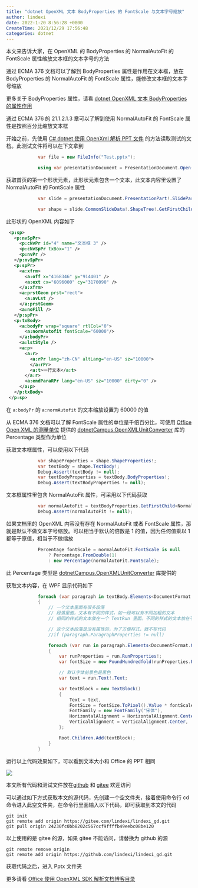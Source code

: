 ```yaml
---
title: "dotnet OpenXML 文本 BodyProperties 的 FontScale 与文本字号缩放"
author: lindexi
date: 2022-1-20 8:56:28 +0800
CreateTime: 2021/12/29 17:56:48
categories: dotnet
---
```


本文来告诉大家，在 OpenXML 的 BodyProperties 的 NormalAutoFit 的 FontScale 属性缩放文本框的文本字号的方法

<!--more-->


<!-- CreateTime:2021/12/29 17:56:48 -->

<!-- 发布 -->

通过 ECMA 376 文档可以了解到 BodyProperties 属性是作用在文本框，放在 BodyProperties 的 NormalAutoFit 的 FontScale 属性，能修改文本框的文本字号缩放

更多关于 BodyProperties 属性，请看  [dotnet OpenXML 文本 BodyProperties 的属性作用](https://blog.lindexi.com/post/dotnet-OpenXML-%E6%96%87%E6%9C%AC-BodyProperties-%E7%9A%84%E5%B1%9E%E6%80%A7%E4%BD%9C%E7%94%A8.html )

通过 ECMA 376 的 21.1.2.1.3 章可以了解到使用 NormalAutoFit 的 FontScale 属性是按照百分比缩放文本框

开始之前，先使用 [C# dotnet 使用 OpenXml 解析 PPT 文件](https://blog.lindexi.com/post/C-dotnet-%E4%BD%BF%E7%94%A8-OpenXml-%E8%A7%A3%E6%9E%90-PPT-%E6%96%87%E4%BB%B6.html) 的方法读取测试的文档。此测试文件将可以在下文拿到

```csharp
            var file = new FileInfo("Test.pptx");

            using var presentationDocument = PresentationDocument.Open(file.FullName, false);
```

获取首页的第一个形状元素，此形状元素包含一个文本，此文本内容里设置了 NormalAutoFit 的 FontScale 属性

```csharp
            var slide = presentationDocument.PresentationPart!.SlideParts.First().Slide;

            var shape = slide.CommonSlideData!.ShapeTree!.GetFirstChild<Shape>()!;
```

此形状的 OpenXML 内容如下

```xml
 <p:sp>
   <p:nvSpPr>
     <p:cNvPr id="4" name="文本框 3" />
     <p:cNvSpPr txBox="1" />
     <p:nvPr />
   </p:nvSpPr>
   <p:spPr>
     <a:xfrm>
       <a:off x="4168346" y="914401" />
       <a:ext cx="6096000" cy="3170090" />
     </a:xfrm>
     <a:prstGeom prst="rect">
       <a:avLst />
     </a:prstGeom>
     <a:noFill />
   </p:spPr>
   <p:txBody>
     <a:bodyPr wrap="square" rtlCol="0">
       <a:normAutofit fontScale="60000"/>
     </a:bodyPr>
     <a:lstStyle />
     <a:p>
       <a:r>
         <a:rPr lang="zh-CN" altLang="en-US" sz="10000">
         </a:rPr>
         <a:t>一行文本</a:t>
       </a:r>
       <a:endParaRPr lang="en-US" sz="10000" dirty="0" />
     </a:p>
   </p:txBody>
 </p:sp>
```

在 `a:bodyPr` 的 `a:normAutofit` 的文本缩放设置为 60000 的值

从 ECMA 376 文档可以了解 FontScale 属性的单位是千倍百分比，可使用 [Office Open XML 的测量单位](https://blog.lindexi.com/post/Office-Open-XML-%E7%9A%84%E6%B5%8B%E9%87%8F%E5%8D%95%E4%BD%8D.html ) 提供的 [dotnetCampus.OpenXMLUnitConverter](https://www.nuget.org/packages/dotnetCampus.OpenXMLUnitConverter) 库的 Percentage 类型作为单位

获取文本框属性，可以使用以下代码

```csharp
            var shapeProperties = shape.ShapeProperties!;
            var textBody = shape.TextBody!;
            Debug.Assert(textBody != null);
            var textBodyProperties = textBody.BodyProperties!;
            Debug.Assert(textBodyProperties != null);
```

文本框属性里包含 NormalAutoFit 属性，可采用以下代码获取

```csharp
            var normalAutoFit = textBodyProperties.GetFirstChild<NormalAutoFit>()!;
            Debug.Assert(normalAutoFit != null);
```

如果文档里的 OpenXML 内容没有存在 NormalAutoFit 或者 FontScale 属性，那就是默认不做文本字号缩放。可以相当于默认的倍数是 1 的值，因为任何值乘以 1 都等于原值，相当于不做缩放

```csharp
            Percentage fontScale = normalAutoFit.FontScale is null
                ? Percentage.FromDouble(1)
                : new Percentage(normalAutoFit.FontScale);
```

此 Percentage 类型是 [dotnetCampus.OpenXMLUnitConverter](https://www.nuget.org/packages/dotnetCampus.OpenXMLUnitConverter) 库提供的

获取文本内容，在 WPF 显示代码如下

```csharp
            foreach (var paragraph in textBody.Elements<DocumentFormat.OpenXml.Drawing.Paragraph>())
            {
                // 一个文本里面有很多段落
                // 段落里面，文本有不同的样式，如一段可以有不同加粗的文本
                // 相同的样式的文本放在一个 TextRun 里面。不同的样式的文本放在不同的 TextRun 里面

                // 这个文本段落是没有属性的，为了方便样式，就不写代码
                //if (paragraph.ParagraphProperties != null)

                foreach (var run in paragraph.Elements<DocumentFormat.OpenXml.Drawing.Run>())
                {
                    var runProperties = run.RunProperties!;
                    var fontSize = new PoundHundredfold(runProperties.FontSize!.Value).ToPound();

                    // 默认字体前景色是黑色
                    var text = run.Text!.Text;

                    var textBlock = new TextBlock()
                    {
                        Text = text,
                        FontSize = fontSize.ToPixel().Value * fontScale.DoubleValue,
                        FontFamily = new FontFamily("宋体"),
                        HorizontalAlignment = HorizontalAlignment.Center,
                        VerticalAlignment = VerticalAlignment.Center,
                    };

                    Root.Children.Add(textBlock);
                }
            }
```

运行以上代码效果如下，可以看到文本大小和 Office 的 PPT 相同

<!-- ![](image/dotnet OpenXML 文本 BodyProperties 的 FontScale 与文本字号缩放/dotnet OpenXML 文本 BodyProperties 的 FontScale 与文本字号缩放0.png) -->

![](http://image.acmx.xyz/lindexi%2F202112291941337563.jpg)

本文所有代码和测试文件放在[github](https://github.com/lindexi/lindexi_gd/tree/24230fc0bb8202c567ccf9ffffb49eebc08be120/Pptx) 和 [gitee](https://gitee.com/lindexi/lindexi_gd/tree/24230fc0bb8202c567ccf9ffffb49eebc08be120/Pptx) 欢迎访问

可以通过如下方式获取本文的源代码，先创建一个空文件夹，接着使用命令行 cd 命令进入此空文件夹，在命令行里面输入以下代码，即可获取到本文的代码

```
git init
git remote add origin https://gitee.com/lindexi/lindexi_gd.git
git pull origin 24230fc0bb8202c567ccf9ffffb49eebc08be120
```

以上使用的是 gitee 的源，如果 gitee 不能访问，请替换为 github 的源

```
git remote remove origin
git remote add origin https://github.com/lindexi/lindexi_gd.git
```

获取代码之后，进入 Pptx 文件夹

更多请看 [Office 使用 OpenXML SDK 解析文档博客目录](https://blog.lindexi.com/post/Office-%E4%BD%BF%E7%94%A8-OpenXML-SDK-%E8%A7%A3%E6%9E%90%E6%96%87%E6%A1%A3%E5%8D%9A%E5%AE%A2%E7%9B%AE%E5%BD%95.html )

